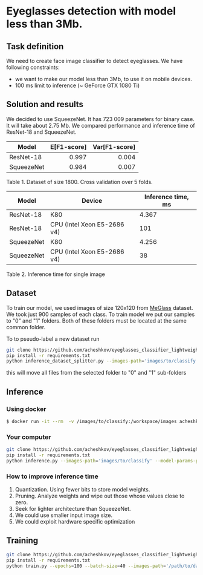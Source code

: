 # Eyeglasses detection with model less than 3Mb.

## Task definition

We need to create face image classifier to detect eyeglasses. We have following constraints: 

* we want to make our model less than 3Mb, to use it on mobile devices.
* 100 ms limit to inference (~ GeForce GTX 1080 Ti)

## Solution and results

We decided to use SqueezeNet. It has 723 009 parameters for binary case. It will take about 2.75 Mb.
We compared performance and inference time of ResNet-18 and SqueezeNet.


| Model | E[F1-score] | Var[F1-score] | 
| ------ | ------: | ------: |
| ResNet-18 | 0.997 | 0.004 |
| SqueezeNet | 0.984 | 0.007 |

Table 1. Dataset of size 1800. Cross validation over 5 folds.


| Model | Device | Inference time, ms | 
| ------ | ------ | ------ |
| ResNet-18 | K80 | 4.367 |
| ResNet-18 | CPU (Intel Xeon E5-2686 v4) | 101 |
| SqueezeNet | K80 | 4.256 |
| SqueezeNet | CPU (Intel Xeon E5-2686 v4) | 38 |

Table 2. Inference time for single image

## Dataset

To train our model, we used images of size 120x120 from [MeGlass](https://github.com/cleardusk/MeGlass) dataset. We took just 900 samples of each class. 
To train model we put our samples to "0" and "1" folders. Both of these folders must be located at the same common folder.

To to pseudo-label a new dataset run 
```sh
git clone https://github.com/acheshkov/eyeglasses_classifier_lightweight.git
pip install -r requirements.txt
python inference_dataset_splitter.py --images-path='images/to/classify' --model-params-path='./dist/squeezenet_params'
```
this will move all files from the selected folder to "0" and "1" sub-folders

## Inference

### Using docker 

```sh
$ docker run -it --rm  -v /images/to/classify:/workspace/images acheshkov/glasses
```
### Your computer

```sh
git clone https://github.com/acheshkov/eyeglasses_classifier_lightweight.git
pip install -r requirements.txt
python inference.py --images-path='images/to/classify' --model-params-path='./dist/squeezenet_params'
```

### How to improve inference time

1. Quantization. Using fewer bits to store model weights. 
2. Pruning. Analyze weights and wipe out those whose values close to zero.
3. Seek for lighter architecture than SqueezeNet.
4. We could use smaller input image size.
5. We could exploit hardware specific optimization


## Training
 
```sh
git clone https://github.com/acheshkov/eyeglasses_classifier_lightweight.git
pip install -r requirements.txt
python train.py --epochs=100 --batch-size=40 --images-path='/path/to/dataset'
```
